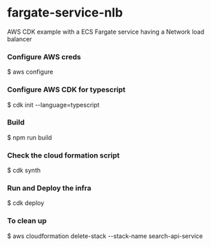 # fargate-service-nlb
AWS CDK example with a ECS Fargate service having a Network load balancer


### Configure AWS creds 
$ aws configure

### Configure AWS CDK for typescript 
$ cdk init --language=typescript

### Build 
$ npm run build

### Check the cloud formation script
$ cdk synth

### Run and Deploy the infra
$ cdk deploy

### To clean up 
$ aws cloudformation delete-stack --stack-name search-api-service
